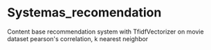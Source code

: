 # Systemas_recomendation
 Content base recommendation system with TfidfVectorizer on movie dataset pearson's correlation, k nearest neighbor
